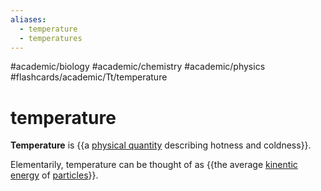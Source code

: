 ```yaml
---
aliases:
  - temperature
  - temperatures
---
```


#academic/biology #academic/chemistry #academic/physics #flashcards/academic/Tt/temperature

# temperature

__Temperature__ is {{a [physical quantity](physical%20quantity.md) describing hotness and coldness}}. <!--SR:!2023-05-19,8,250-->

Elementarily, temperature can be thought of as {{the average [kinentic energy](kinentic%20energy.md) of [particles](particle.md)}}. <!--SR:!2023-05-22,11,270-->
